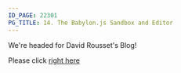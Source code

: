 ```yaml
---
ID_PAGE: 22301
PG_TITLE: 14. The Babylon.js Sandbox and Editor
---
```

We're headed for David Rousset's Blog!

Please click [right here](http://blogs.msdn.com/b/davrous/archive/2013/12/17/designers-test-amp-create-your-webgl-3d-worlds-inside-the-babylon-js-sandbox-amp-editor.aspx)
